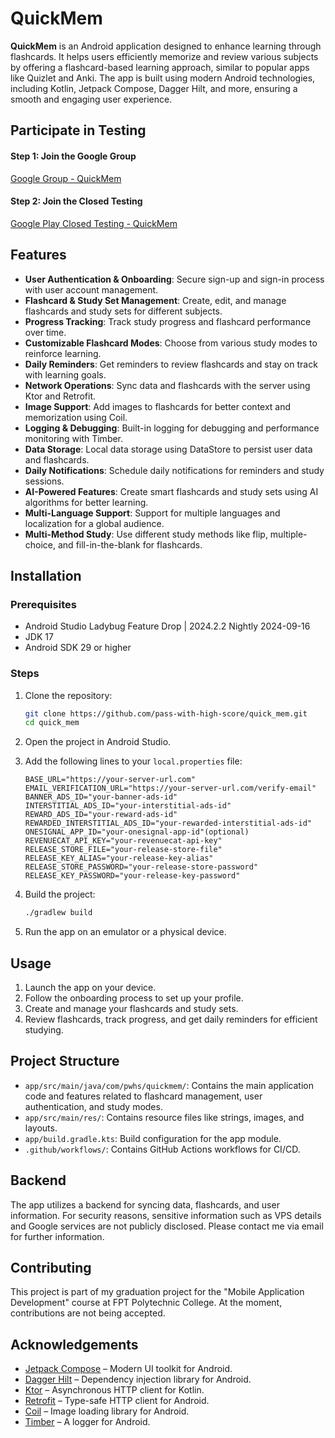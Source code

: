 # QuickMem

**QuickMem** is an Android application designed to enhance learning through flashcards. It helps users efficiently memorize and review various subjects by offering a flashcard-based learning approach, similar to popular apps like Quizlet and Anki. The app is built using modern Android technologies, including Kotlin, Jetpack Compose, Dagger Hilt, and more, ensuring a smooth and engaging user experience.

## Participate in Testing

#### Step 1: Join the Google Group
[Google Group - QuickMem](https://groups.google.com/g/quickmem)

#### Step 2: Join the Closed Testing
[Google Play Closed Testing - QuickMem](https://play.google.com/apps/testing/com.pwhs.quickmem)

## Features

- **User Authentication & Onboarding**: Secure sign-up and sign-in process with user account management.
- **Flashcard & Study Set Management**: Create, edit, and manage flashcards and study sets for different subjects.
- **Progress Tracking**: Track study progress and flashcard performance over time.
- **Customizable Flashcard Modes**: Choose from various study modes to reinforce learning.
- **Daily Reminders**: Get reminders to review flashcards and stay on track with learning goals.
- **Network Operations**: Sync data and flashcards with the server using Ktor and Retrofit.
- **Image Support**: Add images to flashcards for better context and memorization using Coil.
- **Logging & Debugging**: Built-in logging for debugging and performance monitoring with Timber.
- **Data Storage**: Local data storage using DataStore to persist user data and flashcards.
- **Daily Notifications**: Schedule daily notifications for reminders and study sessions.
- **AI-Powered Features**: Create smart flashcards and study sets using AI algorithms for better learning.
- **Multi-Language Support**: Support for multiple languages and localization for a global audience.
- **Multi-Method Study**: Use different study methods like flip, multiple-choice, and fill-in-the-blank for flashcards.

## Installation

### Prerequisites

- Android Studio Ladybug Feature Drop | 2024.2.2 Nightly 2024-09-16
- JDK 17
- Android SDK 29 or higher

### Steps

1. Clone the repository:
   ```sh
   git clone https://github.com/pass-with-high-score/quick_mem.git
   cd quick_mem
   ```

2. Open the project in Android Studio.

3. Add the following lines to your `local.properties` file:
   ```properties
   BASE_URL="https://your-server-url.com"
   EMAIL_VERIFICATION_URL="https://your-server-url.com/verify-email"
   BANNER_ADS_ID="your-banner-ads-id"
   INTERSTITIAL_ADS_ID="your-interstitial-ads-id"
   REWARD_ADS_ID="your-reward-ads-id"
   REWARDED_INTERSTITIAL_ADS_ID="your-rewarded-interstitial-ads-id"
   ONESIGNAL_APP_ID="your-onesignal-app-id"(optional)
   REVENUECAT_API_KEY="your-revenuecat-api-key"
   RELEASE_STORE_FILE="your-release-store-file"
   RELEASE_KEY_ALIAS="your-release-key-alias"
   RELEASE_STORE_PASSWORD="your-release-store-password"
   RELEASE_KEY_PASSWORD="your-release-key-password"
   ```

4. Build the project:
   ```sh
   ./gradlew build
   ```

5. Run the app on an emulator or a physical device.

## Usage

1. Launch the app on your device.
2. Follow the onboarding process to set up your profile.
3. Create and manage your flashcards and study sets.
4. Review flashcards, track progress, and get daily reminders for efficient studying.

## Project Structure

- `app/src/main/java/com/pwhs/quickmem/`: Contains the main application code and features related to flashcard management, user authentication, and study modes.
- `app/src/main/res/`: Contains resource files like strings, images, and layouts.
- `app/build.gradle.kts`: Build configuration for the app module.
- `.github/workflows/`: Contains GitHub Actions workflows for CI/CD.

## Backend

The app utilizes a backend for syncing data, flashcards, and user information. For security reasons, sensitive information such as VPS details and Google services are not publicly disclosed. Please contact me via email for further information.

## Contributing

This project is part of my graduation project for the "Mobile Application Development" course at FPT Polytechnic College. At the moment, contributions are not being accepted.

## Acknowledgements

- [Jetpack Compose](https://developer.android.com/jetpack/compose) – Modern UI toolkit for Android.
- [Dagger Hilt](https://dagger.dev/hilt/) – Dependency injection library for Android.
- [Ktor](https://ktor.io/) – Asynchronous HTTP client for Kotlin.
- [Retrofit](https://square.github.io/retrofit/) – Type-safe HTTP client for Android.
- [Coil](https://coil-kt.github.io/coil/) – Image loading library for Android.
- [Timber](https://github.com/JakeWharton/timber) – A logger for Android.


